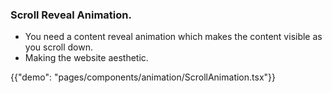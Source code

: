 ### Scroll Reveal Animation.

- You need a content reveal animation which makes the content visible as you scroll down.
- Making the website aesthetic.

{{"demo": "pages/components/animation/ScrollAnimation.tsx"}}